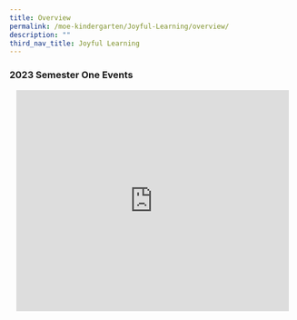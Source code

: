 ```yaml
---
title: Overview
permalink: /moe-kindergarten/Joyful-Learning/overview/
description: ""
third_nav_title: Joyful Learning
---
```

### 2023 Semester One Events

<center>
<iframe src="https://docs.google.com/presentation/d/e/2PACX-1vTJe6txt-9m5gvWVcR6nKCocy5qbJlGkkCIkdFK0zlzpoGGphukGKtPqIR_8KOfkHDUw2ZlqA3nbf9O/embed?start=true&amp;loop=true&amp;delayms=3000" frameborder="0" width="480" height="389" allowfullscreen="true"></iframe>
	</center>

